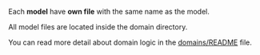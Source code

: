 Each **model** have **own file** with the same name as the model. 

All model files are located inside the domain directory.

You can read more detail about domain logic in the [domains/README](../../README.md) file.

